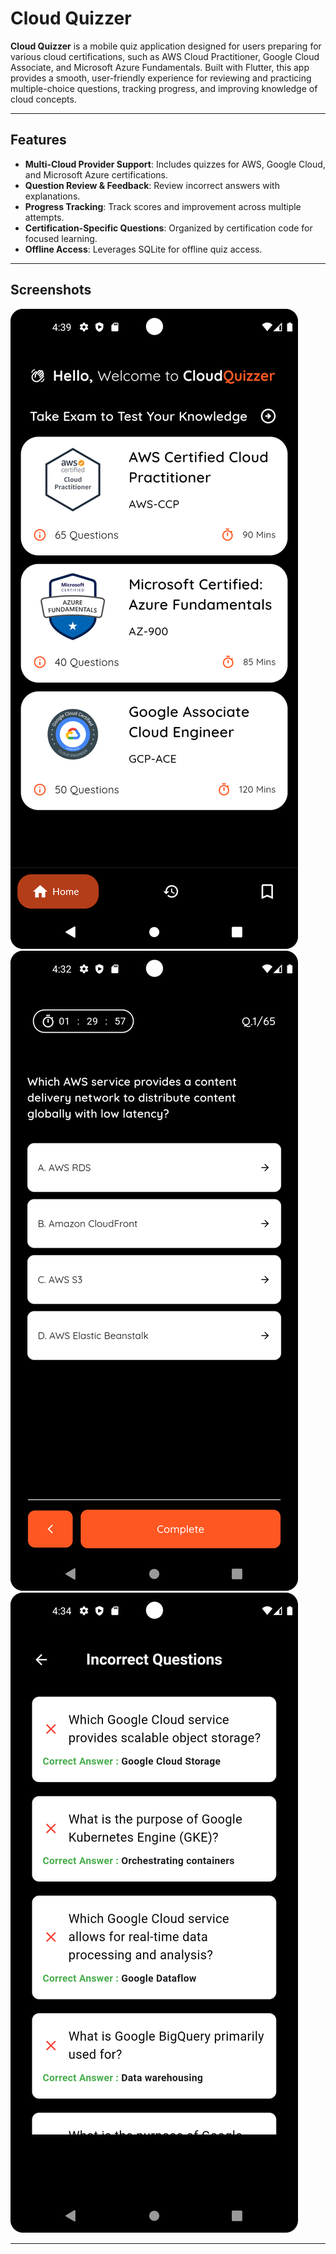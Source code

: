 # Cloud Quizzer

**Cloud Quizzer** is a mobile quiz application designed for users preparing for various cloud certifications, such as AWS Cloud Practitioner, Google Cloud Associate, and Microsoft Azure Fundamentals. Built with Flutter, this app provides a smooth, user-friendly experience for reviewing and practicing multiple-choice questions, tracking progress, and improving knowledge of cloud concepts.

---

## Features
- **Multi-Cloud Provider Support**: Includes quizzes for AWS, Google Cloud, and Microsoft Azure certifications.
- **Question Review & Feedback**: Review incorrect answers with explanations.
- **Progress Tracking**: Track scores and improvement across multiple attempts.
- **Certification-Specific Questions**: Organized by certification code for focused learning.
- **Offline Access**: Leverages SQLite for offline quiz access.
  
---

## Screenshots
![Home Screen](screenshots/home_screen.png)
![Quiz Screen](screenshots/quiz_screen.png)
![Review Screen](screenshots/review_screen.png)

---

